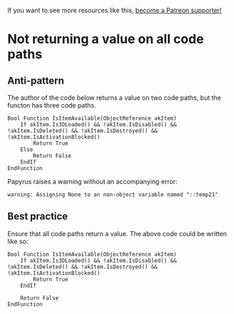 <!-- TITLE: Not returning a value on all code paths -->

If you want to see more resources like this, [become a Patreon supporter!](https://www.patreon.com/fireundubh) 

# Not returning a value on all code paths

## Anti-pattern

The author of the code below returns a value on two code paths, but the functon has three code paths.

```
Bool Function IsItemAvailable(ObjectReference akItem)
	If akItem.Is3DLoaded() && !akItem.IsDisabled() && !akItem.IsDeleted() && !akItem.IsDestroyed() && !akItem.IsActivationBlocked()
		Return True
	Else
		Return False
	EndIf
EndFunction
```

Papyrus raises a warning without an accompanying error:

```
warning: Assigning None to an non-object variable named "::temp21"
```

## Best practice

Ensure that all code paths return a value. The above code could be written like so:

```
Bool Function IsItemAvailable(ObjectReference akItem)
	If akItem.Is3DLoaded() && !akItem.IsDisabled() && !akItem.IsDeleted() && !akItem.IsDestroyed() && !akItem.IsActivationBlocked()
		Return True
	EndIf
	
	Return False
EndFunction
```